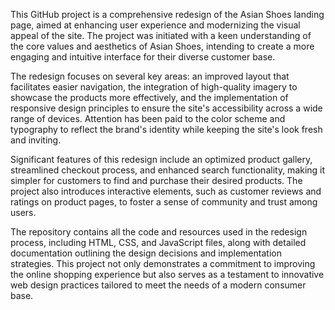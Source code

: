 This GitHub project is a comprehensive redesign of the Asian Shoes landing page, aimed at enhancing user experience and modernizing the visual appeal of the site. The project was initiated with a keen understanding of the core values and aesthetics of Asian Shoes, intending to create a more engaging and intuitive interface for their diverse customer base.

The redesign focuses on several key areas: an improved layout that facilitates easier navigation, the integration of high-quality imagery to showcase the products more effectively, and the implementation of responsive design principles to ensure the site's accessibility across a wide range of devices. Attention has been paid to the color scheme and typography to reflect the brand's identity while keeping the site's look fresh and inviting.

Significant features of this redesign include an optimized product gallery, streamlined checkout process, and enhanced search functionality, making it simpler for customers to find and purchase their desired products. The project also introduces interactive elements, such as customer reviews and ratings on product pages, to foster a sense of community and trust among users.

The repository contains all the code and resources used in the redesign process, including HTML, CSS, and JavaScript files, along with detailed documentation outlining the design decisions and implementation strategies. This project not only demonstrates a commitment to improving the online shopping experience but also serves as a testament to innovative web design practices tailored to meet the needs of a modern consumer base.